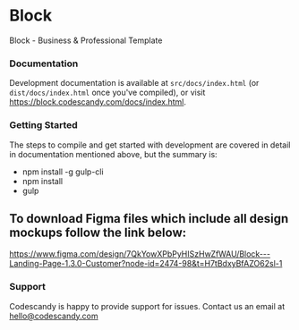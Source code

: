 # Block

Block - Business & Professional Template

### Documentation

Development documentation is available at `src/docs/index.html` (or `dist/docs/index.html` once you've compiled), or visit https://block.codescandy.com/docs/index.html.

### Getting Started

The steps to compile and get started with development are covered in detail in documentation mentioned above, but the summary is:

-  npm install -g gulp-cli
-  npm install
-  gulp

## To download Figma files which include all design mockups follow the link below:

https://www.figma.com/design/7QkYowXPbPyHISzHwZfWAU/Block---Landing-Page-1.3.0-Customer?node-id=2474-98&t=H7tBdxyBfAZO62sl-1

### Support

Codescandy is happy to provide support for issues. Contact us an email at hello@codescandy.com
